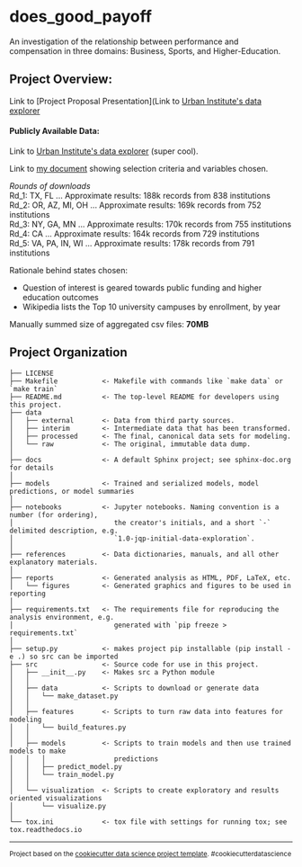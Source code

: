 does_good_payoff
==============================

An investigation of the relationship between performance and compensation in three domains: Business, Sports, and Higher-Education.


Project Overview:
------------
Link to [Project Proposal Presentation](Link to [Urban Institute's data explorer](https://educationdata.urban.org/data-explorer/colleges/)


#### Publicly Available Data:

Link to [Urban Institute's data explorer](https://educationdata.urban.org/data-explorer/colleges/) (super cool). 

Link to [my document](https://github.com/dagny099/does_good_payoff/blob/master/docs/getting-started.rst) showing selection criteria and variables chosen.

*Rounds of downloads* <br>
Rd_1: TX, FL         ... Approximate results: 188k records from 838 institutions <br>
Rd_2: OR, AZ, MI, OH ... Approximate results: 169k records from 752 institutions <br>
Rd_3: NY, GA, MN     ... Approximate results: 170k records from 755 institutions <br>
Rd_4: CA             ... Approximate results: 164k records from 729 institutions <br>
Rd_5: VA, PA, IN, WI ... Approximate results: 178k records from 791 institutions <br>

Rationale behind states chosen:
- Question of interest is geared towards public funding and higher education outcomes
- Wikipedia lists the Top 10 university campuses by enrollment, by year

Manually summed size of aggregated csv files: **70MB**



Project Organization
------------

    ├── LICENSE
    ├── Makefile           <- Makefile with commands like `make data` or `make train`
    ├── README.md          <- The top-level README for developers using this project.
    ├── data
    │   ├── external       <- Data from third party sources.
    │   ├── interim        <- Intermediate data that has been transformed.
    │   ├── processed      <- The final, canonical data sets for modeling.
    │   └── raw            <- The original, immutable data dump.
    │
    ├── docs               <- A default Sphinx project; see sphinx-doc.org for details
    │
    ├── models             <- Trained and serialized models, model predictions, or model summaries
    │
    ├── notebooks          <- Jupyter notebooks. Naming convention is a number (for ordering),
    │                         the creator's initials, and a short `-` delimited description, e.g.
    │                         `1.0-jqp-initial-data-exploration`.
    │
    ├── references         <- Data dictionaries, manuals, and all other explanatory materials.
    │
    ├── reports            <- Generated analysis as HTML, PDF, LaTeX, etc.
    │   └── figures        <- Generated graphics and figures to be used in reporting
    │
    ├── requirements.txt   <- The requirements file for reproducing the analysis environment, e.g.
    │                         generated with `pip freeze > requirements.txt`
    │
    ├── setup.py           <- makes project pip installable (pip install -e .) so src can be imported
    ├── src                <- Source code for use in this project.
    │   ├── __init__.py    <- Makes src a Python module
    │   │
    │   ├── data           <- Scripts to download or generate data
    │   │   └── make_dataset.py
    │   │
    │   ├── features       <- Scripts to turn raw data into features for modeling
    │   │   └── build_features.py
    │   │
    │   ├── models         <- Scripts to train models and then use trained models to make
    │   │   │                 predictions
    │   │   ├── predict_model.py
    │   │   └── train_model.py
    │   │
    │   └── visualization  <- Scripts to create exploratory and results oriented visualizations
    │       └── visualize.py
    │
    └── tox.ini            <- tox file with settings for running tox; see tox.readthedocs.io


--------

<p><small>Project based on the <a target="_blank" href="https://drivendata.github.io/cookiecutter-data-science/">cookiecutter data science project template</a>. #cookiecutterdatascience</small></p>
